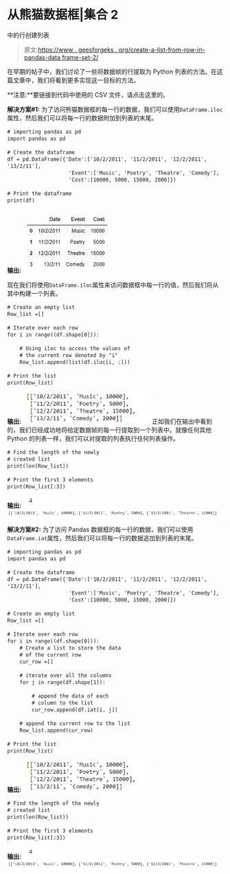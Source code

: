 # 从熊猫数据框|集合 2

中的行创建列表

> 原文:[https://www . geesforgeks . org/create-a-list-from-row-in-pandas-data frame-set-2/](https://www.geeksforgeeks.org/create-a-list-from-rows-in-pandas-dataframe-set-2/)

在早期的帖子中，我们讨论了一些将数据帧的行提取为 Python 列表的方法。在这篇文章中，我们将看到更多实现这一目标的方法。

**注意:**要链接到代码中使用的 CSV 文件，请点击这里的。

**解决方案#1:** 为了访问熊猫数据框的每一行的数据，我们可以使用`DataFrame.iloc`属性，然后我们可以将每一行的数据附加到列表的末尾。

```
# importing pandas as pd
import pandas as pd

# Create the dataframe
df = pd.DataFrame({'Date':['10/2/2011', '11/2/2011', '12/2/2011', '13/2/11'],
                    'Event':['Music', 'Poetry', 'Theatre', 'Comedy'],
                    'Cost':[10000, 5000, 15000, 2000]})

# Print the dataframe
print(df)
```

**输出:**
![](img/4812770ba9593ee9be742b556467470f.png)

现在我们将使用`DataFrame.iloc`属性来访问数据框中每一行的值，然后我们将从其中构建一个列表。

```
# Create an empty list
Row_list =[]

# Iterate over each row
for i in range((df.shape[0])):

    # Using iloc to access the values of 
    # the current row denoted by "i"
    Row_list.append(list(df.iloc[i, :]))

# Print the list
print(Row_list)
```

**输出:**
![](img/063937bf7626e899e952ca87e872e5c6.png)
正如我们在输出中看到的，我们已经成功地将给定数据帧的每一行提取到一个列表中。就像任何其他 Python 的列表一样，我们可以对提取的列表执行任何列表操作。

```
# Find the length of the newly 
# created list
print(len(Row_list))

# Print the first 3 elements
print(Row_list[:3])
```

**输出:**
![](img/f2df1c74f371767e715794dc5777e1a4.png)
![](img/a7d46a94f54366f24f32c288a978b0b5.png)

**解决方案#2:** 为了访问 Pandas 数据框的每一行的数据，我们可以使用`DataFrame.iat`属性，然后我们可以将每一行的数据追加到列表的末尾。

```
# importing pandas as pd
import pandas as pd

# Create the dataframe
df = pd.DataFrame({'Date':['10/2/2011', '11/2/2011', '12/2/2011', '13/2/11'],
                    'Event':['Music', 'Poetry', 'Theatre', 'Comedy'],
                    'Cost':[10000, 5000, 15000, 2000]})

# Create an empty list
Row_list =[]

# Iterate over each row
for i in range((df.shape[0])):
    # Create a list to store the data
    # of the current row
    cur_row =[]

    # iterate over all the columns
    for j in range(df.shape[1]):

        # append the data of each
        # column to the list
        cur_row.append(df.iat[i, j])

    # append the current row to the list
    Row_list.append(cur_row)

# Print the list
print(Row_list)
```

**输出:**
![](img/063937bf7626e899e952ca87e872e5c6.png)

```
# Find the length of the newly 
# created list
print(len(Row_list))

# Print the first 3 elements
print(Row_list[:3])
```

**输出:**
![](img/f2df1c74f371767e715794dc5777e1a4.png)
![](img/a7d46a94f54366f24f32c288a978b0b5.png)